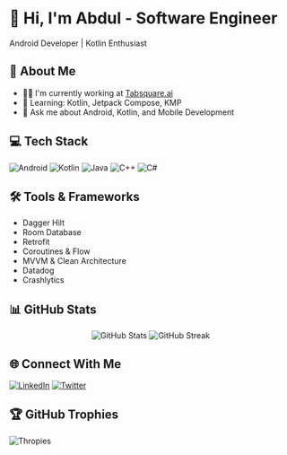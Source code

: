 # 👋 Hi, I'm Abdul - Software Engineer
Android Developer | Kotlin Enthusiast

## 🚀 About Me
- 👨‍💻 I'm currently working at [Tabsquare.ai](https://tabsquare.ai)
- 🌱 Learning: Kotlin, Jetpack Compose, KMP
- 💬 Ask me about Android, Kotlin, and Mobile Development

## 💻 Tech Stack
![Android](https://img.shields.io/badge/Android-3DDC84?style=for-the-badge&logo=android&logoColor=white)
![Kotlin](https://img.shields.io/badge/Kotlin-0095D5?style=for-the-badge&logo=kotlin&logoColor=white)
![Java](https://img.shields.io/badge/Java-ED8B00?style=for-the-badge&logo=openjdk&logoColor=white)
![C++](https://img.shields.io/badge/C++-00599C?style=for-the-badge&logo=cplusplus&logoColor=white)
![C#](https://img.shields.io/badge/C%23-239120?style=for-the-badge&logo=csharp&logoColor=white)

## 🛠️ Tools & Frameworks
- Dagger Hilt
- Room Database
- Retrofit
- Coroutines & Flow
- MVVM & Clean Architecture
- Datadog
- Crashlytics

<!--
## 📱 Featured Projects
### [Project Name 1]
Brief description of the project, technologies used, and your role.
[Link to repo/demo]

### [Project Name 2]
Another project description.
[Link to repo/demo]
-->

## 📊 GitHub Stats
<p align="center">
  <img src="https://github-readme-stats.vercel.app/api?username=abdulmuhg&show_icons=true&theme=radical" alt="GitHub Stats" />
  <img src="https://github-readme-streak-stats.herokuapp.com/?user=abdulmuhg&theme=dark" alt="GitHub Streak" />
</p>

## 🌐 Connect With Me
[![LinkedIn](https://img.shields.io/badge/LinkedIn-0077B5?style=for-the-badge&logo=linkedin&logoColor=white)](https://www.linkedin.com/in/abdulmughniaf/)
[![Twitter](https://img.shields.io/badge/Twitter-1DA1F2?style=for-the-badge&logo=twitter&logoColor=white)](https://x.com/abdulmuhg)

<!-- BLOG-POST-LIST 
## 📝 Latest Blog Posts
- [Blog Post 1]
- [Blog Post 2]
-->

## 🏆 GitHub Trophies
![Thropies](https://github-profile-trophy.vercel.app/?username=abdulmuhg&theme=radical&no-frame=false&no-bg=true&margin-w=4)
